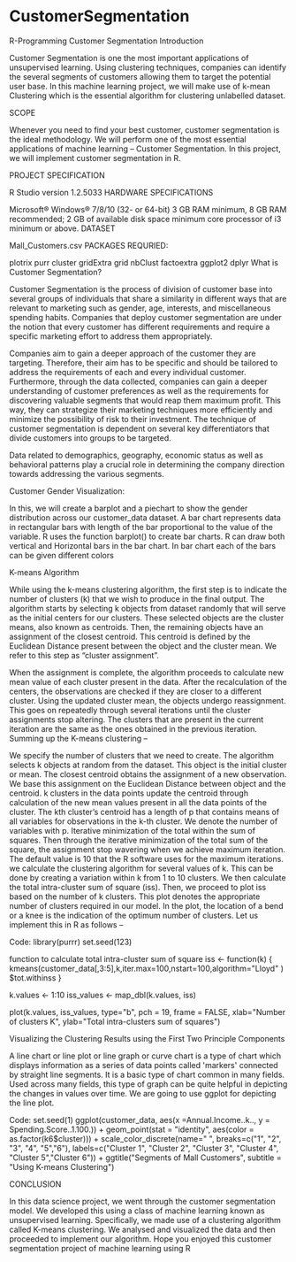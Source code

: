 # CustomerSegmentation
R-Programming Customer Segmentation
Introduction

Customer Segmentation is one the most important applications of unsupervised learning. Using clustering techniques, companies can identify the several segments of customers allowing them to target the potential user base. In this machine learning project, we will make use of k-mean Clustering which is the essential algorithm for clustering unlabelled dataset.

SCOPE

Whenever you need to find your best customer, customer segmentation is the ideal methodology. We will perform one of the most essential applications of machine learning – Customer Segmentation. In this project, we will implement customer segmentation in R.

PROJECT SPECIFICATION

R Studio version 1.2.5033
HARDWARE SPECIFICATIONS

Microsoft® Windows® 7/8/10 (32- or 64-bit)
3 GB RAM minimum, 8 GB RAM recommended;
2 GB of available disk space minimum
core processor of i3 minimum or above.
DATASET

Mall_Customers.csv
PACKAGES REQURIED:

plotrix
purr
cluster
gridExtra
grid
nbClust
factoextra
ggplot2
dplyr
What is Customer Segmentation?

Customer Segmentation is the process of division of customer base into several groups of individuals that share a similarity in different ways that are relevant to marketing such as gender, age, interests, and miscellaneous spending habits. Companies that deploy customer segmentation are under the notion that every customer has different requirements and require a specific marketing effort to address them appropriately.

Companies aim to gain a deeper approach of the customer they are targeting. Therefore, their aim has to be specific and should be tailored to address the requirements of each and every individual customer. Furthermore, through the data collected, companies can gain a deeper understanding of customer preferences as well as the requirements for discovering valuable segments that would reap them maximum profit. This way, they can strategize their marketing techniques more efficiently and minimize the possibility of risk to their investment. The technique of customer segmentation is dependent on several key differentiators that divide customers into groups to be targeted.

Data related to demographics, geography, economic status as well as behavioral patterns play a crucial role in determining the company direction towards addressing the various segments.

Customer Gender Visualization:

In this, we will create a barplot and a piechart to show the gender distribution across our customer_data dataset. A bar chart represents data in rectangular bars with length of the bar proportional to the value of the variable. R uses the function barplot() to create bar charts. R can draw both vertical and Horizontal bars in the bar chart. In bar chart each of the bars can be given different colors

K-means Algorithm

While using the k-means clustering algorithm, the first step is to indicate the number of clusters (k) that we wish to produce in the final output. The algorithm starts by selecting k objects from dataset randomly that will serve as the initial centers for our clusters. These selected objects are the cluster means, also known as centroids. Then, the remaining objects have an assignment of the closest centroid. This centroid is defined by the Euclidean Distance present between the object and the cluster mean. We refer to this step as “cluster assignment”.

When the assignment is complete, the algorithm proceeds to calculate new mean value of each cluster present in the data. After the recalculation of the centers, the observations are checked if they are closer to a different cluster. Using the updated cluster mean, the objects undergo reassignment. This goes on repeatedly through several iterations until the cluster assignments stop altering. The clusters that are present in the current iteration are the same as the ones obtained in the previous iteration. Summing up the K-means clustering –

We specify the number of clusters that we need to create.
The algorithm selects k objects at random from the dataset. This object is the initial cluster or mean.
The closest centroid obtains the assignment of a new observation. We base this assignment on the Euclidean Distance between object and the centroid.
k clusters in the data points update the centroid through calculation of the new mean values present in all the data points of the cluster. The kth cluster’s centroid has a length of p that contains means of all variables for observations in the k-th cluster. We denote the number of variables with p.
Iterative minimization of the total within the sum of squares. Then through the iterative minimization of the total sum of the square, the assignment stop wavering when we achieve maximum iteration. The default value is 10 that the R software uses for the maximum iterations.
we calculate the clustering algorithm for several values of k. This can be done by creating a variation within k from 1 to 10 clusters. We then calculate the total intra-cluster sum of square (iss). Then, we proceed to plot iss based on the number of k clusters.
This plot denotes the appropriate number of clusters required in our model. In the plot, the location of a bend or a knee is the indication of the optimum number of clusters. Let us implement this in R as follows –

Code: library(purrr) set.seed(123)

function to calculate total intra-cluster sum of square iss <- function(k) { kmeans(customer_data[,3:5],k,iter.max=100,nstart=100,algorithm="Lloyd" ) $tot.withinss }

k.values <- 1:10 iss_values <- map_dbl(k.values, iss)

plot(k.values, iss_values, type="b", pch = 19, frame = FALSE, xlab="Number of clusters K", ylab="Total intra-clusters sum of squares")

Visualizing the Clustering Results using the First Two Principle Components

A line chart or line plot or line graph or curve chart is a type of chart which displays information as a series of data points called 'markers' connected by straight line segments. It is a basic type of chart common in many fields. Used across many fields, this type of graph can be quite helpful in depicting the changes in values over time. We are going to use ggplot for depicting the line plot.

Code: set.seed(1) ggplot(customer_data, aes(x =Annual.Income..k.., y = Spending.Score..1.100.)) + geom_point(stat = "identity", aes(color = as.factor(k6$cluster))) + scale_color_discrete(name=" ", breaks=c("1", "2", "3", "4", "5","6"), labels=c("Cluster 1", "Cluster 2", "Cluster 3", "Cluster 4", "Cluster 5","Cluster 6")) + ggtitle("Segments of Mall Customers", subtitle = "Using K-means Clustering")

CONCLUSION

In this data science project, we went through the customer segmentation model. We developed this using a class of machine learning known as unsupervised learning. Specifically, we made use of a clustering algorithm called K-means clustering. We analysed and visualized the data and then proceeded to implement our algorithm. Hope you enjoyed this customer segmentation project of machine learning using R
